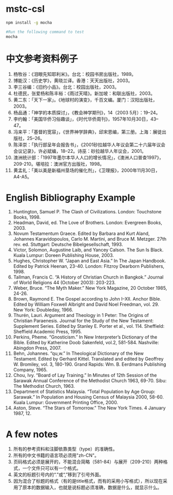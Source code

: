 # mstc-csl
```bash
npm install -g mocha

#Run the following command to test
mocha 
```

# 中文参考资料例子
1. 杨牧谷：《泪眼先知耶利米》。台北：校园书房出版社，1989。
2. 博能汉：《历史学》，黄晓兰译。香港：天天出版社，2003。
3. 李三谷编：《旧约小品》。台北：校园出版社，2003。
4. 杜德民，张爱杨和陈丰裕：《雨过天晴》。新加坡：和联出版社，2003。
5. 黄二东：「天下一家」。《地球村的演变》，千百文编。厦门：汉阳出版社，2003。
6. 杨品通：「神学的本质探讨」，《教会神学期刊》，14（2003 5月）：19–24。
7. 李约翰：「美国华侨习俗趣谈」，《时代华侨周刊》，1957年10月30日，43–47。
8. 冯来平：「基督的宽容」，《世界神学辞典》，邱宋恩编，第三册。上海：展徒出版社，25–26。
9. 陈泽崇：「执行部呈年会报告书」，《2001砂拉越华人年议会第二十六届年议会会议记录》，许必斌编，18–22。诗巫：砂拉越华人年议会，2001。
10. 澳洲统计部：「1997年墨尔本华人人口的增长情况」，《澳洲人口普查1997》，209-210。堪培拉：澳洲官方出版社，1998。
11. 黄孟礼：「美以美是新福州垦场的催化剂」，《卫理报》，2000年11月30日，A4-A5。

# English Bibliography Example 
1. Huntington, Samuel P. The Clash of Civilizations. London: Touchstone Books, 1998.
2. Headman, David, ed. The Love of Brothers. London: Evergreen Books, 2003.
3. Novum Testamentum Graece. Edited by Barbara and Kurt Aland, Johannes Karavidopoulos, Carlo M.  Martini, and Bruce M. Metzger. 27th rev. ed. Stuttgart: Deutsche Bibelgesellschaft, 1993.
4. Victor, Solomon, Augustine Laib, and Yancey Calson. The Sun Is Black. Kuala Lumpur: Doreen Publishing House, 2003.
5. Hughes, Christopher W. “Japan and East Asia.” In The Japan Handbook. Edited by Patrick Heenan, 23-40. London: Fitzroy Dearborn Publishers, 1998.
6. Tallman, Francis C. “A History of Christian Church in Bangkok.” Journal of World Religions 44 (October 2003): 203-223.
7. Weber, Bruce. “The Myth Maker.” New York Magazine, 20 October 1985, 24-26.
8. Brown, Raymond E. The Gospel according to John I–XII. Anchor Bible. Edited by William Foxwell Albright and David Noel Freedman, vol. 29. New York: Doubleday, 1966.
9. Thurén, Lauri. Argument and Theology in 1 Peter: The Origins of Christian Paraenesis. Journal for the Study of the New Testament: Supplement Series. Edited by Stanley E. Porter et al., vol. 114. Sheffield: Sheffield Academic Press, 1995.
10. Perkins, Pheme. “Gnosticism.” In New Interpreter’s Dictionary of the Bible. Edited by Katherine Doob Sakenfeld, vol.2, 581-584. Nashville: Abingdon Press, 2007.
11. Behn, Johannes. “qu,w.” In Theological Dictionary of the New Testament. Edited by Gerhard Kittel. Translated and edited by Geoffrey W. Bromiley, vol. 3, 180-190. Grand Rapids: Wm. B. Eerdmans Publishing Company, 1965.
12. Chou, Ivy. “Board of Lay Training.” In Minutes of 12th Session of the Sarawak Annual Conference of the Methodist Church 1963, 69-70. Sibu: The Methodist Church, 1963.
13. Department of Statistics Malaysia. “Total Population by Age Group: Sarawak.” In Population and Housing Census of Malaysia 2000, 58-60. Kuala Lumpur: Government Printing Office, 2000.
14. Aston, Steve. “The Stars of Tomorrow.” The New York Times. 4 January 1987, 12.



# A few notes
1. 所有的参考资料和注脚依靠类型（type）的准确性。
2. 所有的中文书籍的语言项必须用"zh-CN"。
3. 页码格式必须是展开的，不能混合简略（581-84）与展开（209-210）两种格式，一个文件只可以有一个格式。
4. 英文的标题引号内的“.”或“,”移到了引号外面。
5. 因为混合了标题的格式（有的是title格式，而有的采用小写格式），所以现在采用了原本的数据输入，也就是说标题必须准确，数据是什么，就显示什么。